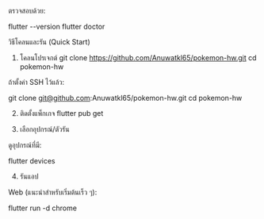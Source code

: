ตรวจสอบด้วย:

flutter --version
flutter doctor

วิธีโคลนและรัน (Quick Start)
1) โคลนโปรเจกต์
git clone https://github.com/Anuwatkl65/pokemon-hw.git
cd pokemon-hw


ถ้าตั้งค่า SSH ไว้แล้ว:

git clone git@github.com:Anuwatkl65/pokemon-hw.git
cd pokemon-hw

2) ติดตั้งแพ็กเกจ
flutter pub get

3) เลือกอุปกรณ์/ตัวรัน

ดูอุปกรณ์ที่มี:

flutter devices

4) รันแอป

Web (แนะนำสำหรับเริ่มต้นเร็ว ๆ):

flutter run -d chrome
